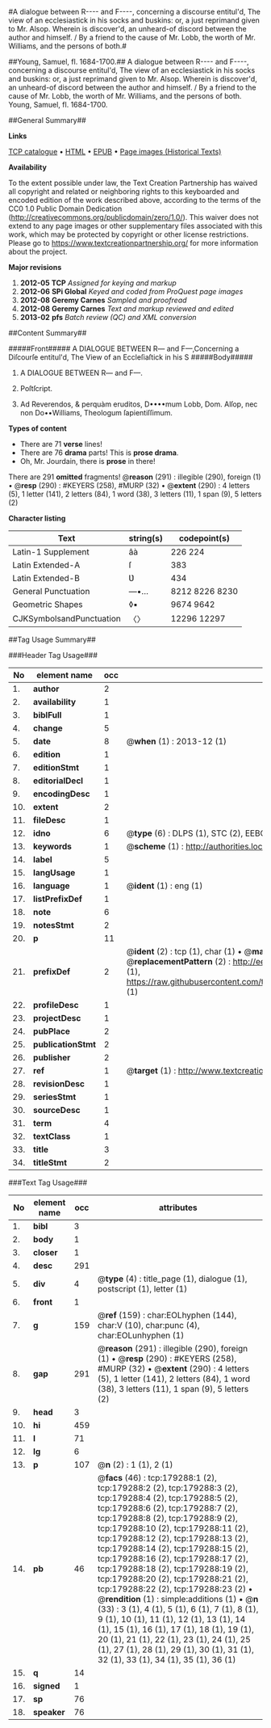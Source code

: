 #A dialogue between R---- and F----, concerning a discourse entitul'd, The view of an ecclesiastick in his socks and buskins: or, a just reprimand given to Mr. Alsop. Wherein is discover'd, an unheard-of discord between the author and himself. / By a friend to the cause of Mr. Lobb, the worth of Mr. Williams, and the persons of both.#

##Young, Samuel, fl. 1684-1700.##
A dialogue between R---- and F----, concerning a discourse entitul'd, The view of an ecclesiastick in his socks and buskins: or, a just reprimand given to Mr. Alsop. Wherein is discover'd, an unheard-of discord between the author and himself. / By a friend to the cause of Mr. Lobb, the worth of Mr. Williams, and the persons of both.
Young, Samuel, fl. 1684-1700.

##General Summary##

**Links**

[TCP catalogue](http://www.ota.ox.ac.uk/tcp/)  • 
[HTML](http://tei.it.ox.ac.uk/tcp/Texts-HTML/free/B06/B06798.html)  • 
[EPUB](http://tei.it.ox.ac.uk/tcp/Texts-EPUB/free/B06/B06798.epub) • 
[Page images (Historical Texts)](https://historicaltexts.jisc.ac.uk/eebo-52529131e)

**Availability**

To the extent possible under law, the Text Creation Partnership has waived all copyright and related or neighboring rights to this keyboarded and encoded edition of the work described above, according to the terms of the CC0 1.0 Public Domain Dedication (http://creativecommons.org/publicdomain/zero/1.0/). This waiver does not extend to any page images or other supplementary files associated with this work, which may be protected by copyright or other license restrictions. Please go to https://www.textcreationpartnership.org/ for more information about the project.

**Major revisions**

1. __2012-05__ __TCP__ *Assigned for keying and markup*
1. __2012-06__ __SPi Global__ *Keyed and coded from ProQuest page images*
1. __2012-08__ __Geremy Carnes__ *Sampled and proofread*
1. __2012-08__ __Geremy Carnes__ *Text and markup reviewed and edited*
1. __2013-02__ __pfs__ *Batch review (QC) and XML conversion*

##Content Summary##

#####Front#####
A DIALOGUE BETWEEN R— and F—,Concerning a Diſcourſe entitul'd, The View of an Eccleſiaſtick in his S
#####Body#####

1. A DIALOGUE BETWEEN R— and F—.

1. Poſtſcript.

1. Ad Reverendos, & perquàm eruditos, D••••mum Lobb, Dom. Alſop, nec non Do••Williams, Theologum ſapientiſſimum.

**Types of content**

  * There are 71 **verse** lines!
  * There are 76 **drama** parts! This is **prose drama**.
  * Oh, Mr. Jourdain, there is **prose** in there!

There are 291 **omitted** fragments! 
 @__reason__ (291) : illegible (290), foreign (1)  •  @__resp__ (290) : #KEYERS (258), #MURP (32)  •  @__extent__ (290) : 4 letters (5), 1 letter (141), 2 letters (84), 1 word (38), 3 letters (11), 1 span (9), 5 letters (2)

**Character listing**


|Text|string(s)|codepoint(s)|
|---|---|---|
|Latin-1 Supplement|âà|226 224|
|Latin Extended-A|ſ|383|
|Latin Extended-B|Ʋ|434|
|General Punctuation|—•…|8212 8226 8230|
|Geometric Shapes|◊▪|9674 9642|
|CJKSymbolsandPunctuation|〈〉|12296 12297|

##Tag Usage Summary##

###Header Tag Usage###

|No|element name|occ|attributes|
|---|---|---|---|
|1.|__author__|2||
|2.|__availability__|1||
|3.|__biblFull__|1||
|4.|__change__|5||
|5.|__date__|8| @__when__ (1) : 2013-12 (1)|
|6.|__edition__|1||
|7.|__editionStmt__|1||
|8.|__editorialDecl__|1||
|9.|__encodingDesc__|1||
|10.|__extent__|2||
|11.|__fileDesc__|1||
|12.|__idno__|6| @__type__ (6) : DLPS (1), STC (2), EEBO-CITATION (1), OCLC (1), VID (1)|
|13.|__keywords__|1| @__scheme__ (1) : http://authorities.loc.gov/ (1)|
|14.|__label__|5||
|15.|__langUsage__|1||
|16.|__language__|1| @__ident__ (1) : eng (1)|
|17.|__listPrefixDef__|1||
|18.|__note__|6||
|19.|__notesStmt__|2||
|20.|__p__|11||
|21.|__prefixDef__|2| @__ident__ (2) : tcp (1), char (1)  •  @__matchPattern__ (2) : ([0-9\-]+):([0-9IVX]+) (1), (.+) (1)  •  @__replacementPattern__ (2) : http://eebo.chadwyck.com/downloadtiff?vid=$1&page=$2 (1), https://raw.githubusercontent.com/textcreationpartnership/Texts/master/tcpchars.xml#$1 (1)|
|22.|__profileDesc__|1||
|23.|__projectDesc__|1||
|24.|__pubPlace__|2||
|25.|__publicationStmt__|2||
|26.|__publisher__|2||
|27.|__ref__|1| @__target__ (1) : http://www.textcreationpartnership.org/docs/. (1)|
|28.|__revisionDesc__|1||
|29.|__seriesStmt__|1||
|30.|__sourceDesc__|1||
|31.|__term__|4||
|32.|__textClass__|1||
|33.|__title__|3||
|34.|__titleStmt__|2||


###Text Tag Usage###

|No|element name|occ|attributes|
|---|---|---|---|
|1.|__bibl__|3||
|2.|__body__|1||
|3.|__closer__|1||
|4.|__desc__|291||
|5.|__div__|4| @__type__ (4) : title_page (1), dialogue (1), postscript (1), letter (1)|
|6.|__front__|1||
|7.|__g__|159| @__ref__ (159) : char:EOLhyphen (144), char:V (10), char:punc (4), char:EOLunhyphen (1)|
|8.|__gap__|291| @__reason__ (291) : illegible (290), foreign (1)  •  @__resp__ (290) : #KEYERS (258), #MURP (32)  •  @__extent__ (290) : 4 letters (5), 1 letter (141), 2 letters (84), 1 word (38), 3 letters (11), 1 span (9), 5 letters (2)|
|9.|__head__|3||
|10.|__hi__|459||
|11.|__l__|71||
|12.|__lg__|6||
|13.|__p__|107| @__n__ (2) : 1 (1), 2 (1)|
|14.|__pb__|46| @__facs__ (46) : tcp:179288:1 (2), tcp:179288:2 (2), tcp:179288:3 (2), tcp:179288:4 (2), tcp:179288:5 (2), tcp:179288:6 (2), tcp:179288:7 (2), tcp:179288:8 (2), tcp:179288:9 (2), tcp:179288:10 (2), tcp:179288:11 (2), tcp:179288:12 (2), tcp:179288:13 (2), tcp:179288:14 (2), tcp:179288:15 (2), tcp:179288:16 (2), tcp:179288:17 (2), tcp:179288:18 (2), tcp:179288:19 (2), tcp:179288:20 (2), tcp:179288:21 (2), tcp:179288:22 (2), tcp:179288:23 (2)  •  @__rendition__ (1) : simple:additions (1)  •  @__n__ (33) : 3 (1), 4 (1), 5 (1), 6 (1), 7 (1), 8 (1), 9 (1), 10 (1), 11 (1), 12 (1), 13 (1), 14 (1), 15 (1), 16 (1), 17 (1), 18 (1), 19 (1), 20 (1), 21 (1), 22 (1), 23 (1), 24 (1), 25 (1), 27 (1), 28 (1), 29 (1), 30 (1), 31 (1), 32 (1), 33 (1), 34 (1), 35 (1), 36 (1)|
|15.|__q__|14||
|16.|__signed__|1||
|17.|__sp__|76||
|18.|__speaker__|76||
